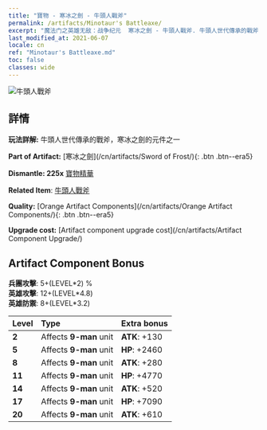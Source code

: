 ```yaml
---
title: "寶物 - 寒冰之劍 - 牛頭人戰斧"
permalink: /artifacts/Minotaur's Battleaxe/
excerpt: "魔法门之英雄无敌：战争纪元  寒冰之劍 - 牛頭人戰斧. 牛頭人世代傳承的戰斧，寒冰之劍的元件之一"
last_modified_at: 2021-06-07
locale: cn
ref: "Minotaur's Battleaxe.md"
toc: false
classes: wide
---
```


 ![牛頭人戰斧](/images/t/artifact_40432.png)



## 詳情

 **玩法詳解:** 牛頭人世代傳承的戰斧，寒冰之劍的元件之一

 **Part of Artifact:** [寒冰之劍](/cn/artifacts/Sword of Frost/){: .btn .btn--era5}

 **Dismantle: 225x** [寶物精華](/cn/Items/con_905/)

 **Related Item**: [牛頭人戰斧](/cn/Items/art_161/)

 **Quality:** [Orange Artifact Components](/cn/artifacts/Orange Artifact Components/){: .btn .btn--era5}

 **Upgrade cost:** [Artifact component upgrade cost](/cn/artifacts/Artifact Component Upgrade/)

## Artifact Component Bonus

  **兵團攻擊**: 5+(LEVEL\*2) %<br/>**英雄攻擊**: 12+(LEVEL\*4.8)<br/>**英雄防禦**: 8+(LEVEL\*3.2)

  |  Level  | Type |    Extra bonus  | 
  |:--------|:-----|:----------------| 
  | **2** | Affects **9-man** unit | **ATK**: +130 | 
  | **5** | Affects **9-man** unit | **HP**: +2460 | 
  | **8** | Affects **9-man** unit | **ATK**: +280 | 
  | **11** | Affects **9-man** unit | **HP**: +4770 | 
  | **14** | Affects **9-man** unit | **ATK**: +520 | 
  | **17** | Affects **9-man** unit | **HP**: +7090 | 
  | **20** | Affects **9-man** unit | **ATK**: +610 | 
